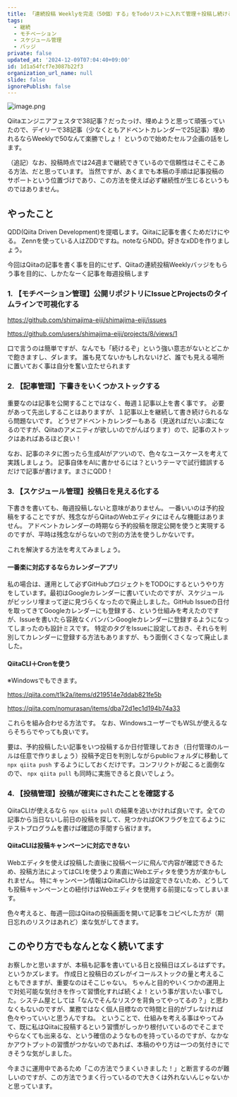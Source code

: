 ```yaml
---
title: 「連続投稿 Weeklyを完走（50個）する」をTodoリストに入れて管理＋投稿し続ける仕組みの考察
tags:
  - 継続
  - モチベーション
  - スケジュール管理
  - バッジ
private: false
updated_at: '2024-12-09T07:04:40+09:00'
id: 1d1a54fcf7e3087b22f3
organization_url_name: null
slide: false
ignorePublish: false
---
```

![image.png](https://qiita-image-store.s3.ap-northeast-1.amazonaws.com/0/122800/91053713-a855-593d-636d-5bf94348093a.png)

Qiitaエンジニアフェスタで38記事？だったっけ、埋めようと思って頑張っていたので、デイリーで38記事（少なくともアドベントカレンダーで25記事）埋めれるならWeeklyで50なんて楽勝でしょ！
というので始めたセルフ企画の話をします。

（追記）なお、投稿時点では24週まで継続できているので信頼性はそこそこある方法、だと思っています。
当然ですが、あくまでも本稿の手順は記事投稿のサポートという位置づけであり、この方法を使えば必ず継続性が生じるというものではありません。

## やったこと
QDD(Qiita Driven Development)を提唱します。Qiitaに記事を書くためだけにやる。
Zennを使っている人はZDDですね。noteならNDD。好きなxDDを作りましょう。

今回はQiitaの記事を書く事を目的にせず、Qiitaの連続投稿Weeklyバッジをもらう事を目的に、しかたなーく記事を毎週投稿します

### 1. 【モチベーション管理】公開リポジトリにIssueとProjectsのタイムラインで可視化する
https://github.com/shimajima-eiji/shimajima-eiji/issues

https://github.com/users/shimajima-eiji/projects/8/views/1

口で言うのは簡単ですが、なんでも「続けるぞ」という強い意志がないとどこかで飽きますし、ダレます。
誰も見てないかもしれないけど、誰でも見える場所に置いておく事は自分を奮い立たせられます

### 2. 【記事管理】下書きをいくつかストックする
重要なのは記事を公開することではなく、毎週１記事以上を書く事です。
必要があって先出しすることはありますが、１記事以上を継続して書き続けられるなら問題ないです。
どうせアドベントカレンダーもある（見送ればだいぶ楽になるのですが、Qiitaのアメニティが欲しいのでがんばります）ので、記事のストックはあればあるほど良い！

なお、記事のネタに困ったら生成AIがアツいので、色々なユースケースを考えて実践しましょう。
記事自体をAIに書かせるには？というテーマで試行錯誤するだけで記事が書けます。まさにQDD！

### 3. 【スケジュール管理】投稿日を見える化する
下書きを書いても、毎週投稿しないと意味がありません。
一番いいのは予約投稿をすることですが、残念ながらQiitaのWebエディタにはそんな機能はありません。
アドベントカレンダーの時期なら予約投稿を限定公開を使うと実現するのですが、平時は残念ながらないので別の方法を使うしかないです。

これを解決する方法を考えてみましょう。

#### 一番楽に対応するならカレンダーアプリ
私の場合は、運用として必ずGitHubプロジェクトをTODOにするというやり方をしています。最初はGoogleカレンダーに書いていたのですが、スケジュールがビッシリ埋まって逆に見づらくなったので廃止しました。GitHub Issueの日付を取ってきてGoogleカレンダーにも登録する、という仕組みを考えたのですが、Issueを書いたら容赦なくバンバンGoogleカレンダーに登録するようになってしまったのも設計ミスです。
特定のタグをIssueに設定しておき、それらを判別してカレンダーに登録する方法もありますが、もう面倒くさくなって廃止しました。

#### QiitaCLI＋Cronを使う
※Windowsでもできます。

https://qiita.com/t1k2a/items/d219514e7ddab821fe5b

https://qiita.com/nomurasan/items/dba72d1ec1d194b74a33

これらを組み合わせる方法です。
なお、WindowsユーザーでもWSLが使えるならそちらでやっても良いです。

要は、予約投稿したい記事をいつ投稿するか日付管理しておき（日付管理のルールは任意で作りましょう）投稿予定日を判別しながらpublicフォルダに移動して `npx qiita push` するようにしておくだけです。コンフリクトが起こると面倒なので、 `npx qiita pull` も同時に実施できると良いでしょう。

### 4. 【投稿管理】投稿が確実にされたことを確認する
QiitaCLIが使えるなら `npx qiita pull` の結果を追いかければ良いです。全ての記事から当日ないし前日の投稿を探して、見つかればOKフラグを立てるようにテストプログラムを書けば確認の手間すら省けます。

#### QiitaCLIは投稿キャンペーンに対応できない
Webエディタを使えば投稿した直後に投稿ページに飛んで内容が確認できるため、投稿方法によってはCLIを使うより素直にWebエディタを使う方が楽かもしれません。
特にキャンペーン情報はQiitaCLIからは設定できないため、どうしても投稿キャンペーンとの紐付けはWebエディタを使用する前提になってしまいます。

色々考えると、毎週一回はQiitaの投稿画面を開いて記事をコピペした方が（期日忘れのリスクはあれど）楽な気がしてきます。

## このやり方でもなんとなく続いてます
お察しかと思いますが、本稿も記事を書いている日と投稿日はズレるはずです。
というかズレます。
作成日と投稿日のズレがイコールストックの量と考えることもできますが、重要なのはそこじゃない。
ちゃんと目的やいくつかの運用上で対処可能な気付きを作って習慣化すれば続くよ！という事が言いたい事でした。システム屋としては「なんでそんなリスクを背負ってやってるの？」と思わなくもないのですが、業務ではなく個人目標なので時間と目的がブレなければ色々やっていいと思うんですね。
ということで、仕組みを考える事はやってみて、既に私はQiitaに投稿するという習慣がしっかり根付いているのでそこまでやらなくても出来るな、という確信のようなものを持っているのですが、なかなかアウトプットの習慣がつかないのであれば、本稿のやり方は一つの気付きにできそうな気がしました。

今まさに運用中であるため「この方法でうまくいきました！」と断言するのが難しいのですが、この方法でうまく行っているので大きくは外れないんじゃないかと思っています。
